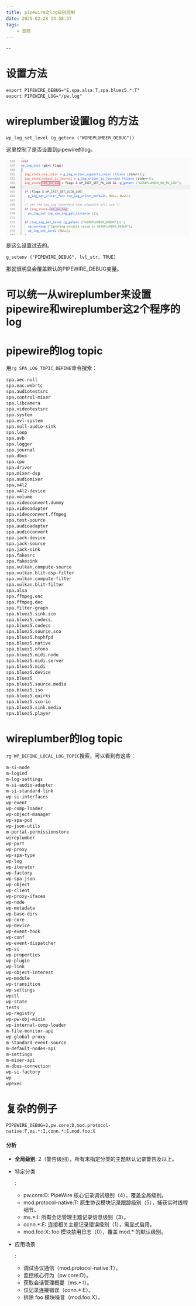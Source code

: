 ```yaml
---
title: pipewire之log级别控制
date: 2025-02-28 14:58:37
tags:
	- 音频
---
```


--

# 设置方法

```
export PIPEWIRE_DEBUG="E,spa.alsa:T,spa.bluez5.*:T"
export PIPEWIRE_LOG="/pw.log"
```

# wireplumber设置log 的方法

```
wp_log_set_level (g_getenv ("WIREPLUMBER_DEBUG"))
```

这里控制了是否设置到pipewire的log。

![image-20250228150649693](images/random_name2/image-20250228150649693.png)

是这么设置过去的。

```
g_setenv ("PIPEWIRE_DEBUG", lvl_str, TRUE)
```

那就很明显会覆盖默认的PIPEWIRE_DEBUG变量。

# 可以统一从wireplumber来设置pipewire和wireplumber这2个程序的log



# pipewire的log topic

用`rg SPA_LOG_TOPIC_DEFINE`命令搜索：

```
spa.aec.null
spa.eac.webrtc
spa.audiotestsrc
spa.control-mixer
spa.libcamera
spa.videotestsrc
spa.system
spa.evl-system
spa.null-audio-sink
spa.loop
spa.avb
spa.logger
spa.journal
spa.dbus
spa.cpu
spa.driver
spa.mixer-dsp
spa.audiomixer
spa.v4l2
spa.v4l2-device
spa.volume
spa.videoconvert.dummy
spa.videoadapter
spa.videoconvert.ffmpeg
spa.test-source
spa.audioadapter
spa.audioconvert
spa.jack-device
spa.jack-source
spa.jack-sink
spa.fakesrc
spa.fakesink
spa.vulkan.compute-source
spa.vulkan.blit-dsp-filter
spa.vulkan.compute-filter
spa.vulkan.blit-filter
spa.alsa
spa.ffmpeg.enc
spa.ffmpeg.dec
spa.filter-graph
spa.bluez5.sink.sco
spa.bluez5.codecs.
spa.bluez5.codecs
spa.bluez5.source.sco
spa.bluez5.hsphfpd
spa.bluez5.native
spa.bluez5.ofono
spa.bluez5.midi.node
spa.bluez5.midi.server
spa.bluez5.midi
spa.bluez5.device
spa.bluez5
spa.bluez5.source.media
spa.bluez5.iso
spa.bluez5.quirks
spa.bluez5.sco-io
spa.bluez5.sink.media
spa.bluez5.player
```



# wireplumber的log topic

`rg WP_DEFINE_LOCAL_LOG_TOPIC`搜索，可以看到有这些：

```
m-si-node
m-logind
m-log-settings
m-si-audio-adapter
m-si-standard-link
wp-si-interfaces
wp-event
wp-comp-loader
wp-object-manager
wp-spa-pod
wp-json-utils
m-portal-permissionstore
wireplumber
wp-port
wp-proxy
wp-spa-type
wp-log
wp-iterator
wp-factory
wp-spa-json
wp-object
wp-client
wp-proxy-ifaces
wp-node
wp-metadata
wp-base-dirs
wp-core
wp-device
wp-event-hook
wp-conf
wp-event-dispatcher
wp-si
wp-properties
wp-plugin
wp-link
wp-object-interest
wp-module
wp-transition
wp-settings
wpctl
wp-state
tests
wp-registry
wp-pw-obj-mixin
wp-internal-comp-loader
m-file-monitor-api
wp-global-proxy
m-standard-event-source
m-default-nodes-api
m-settings
m-mixer-api
m-dbus-connection
wp-si-factory
wp
wpexec
```

# 复杂的例子

```
PIPEWIRE_DEBUG=2,pw.core:D,mod.protocol-native:T,ms.*:I,conn.*:E,mod.foo:X
```

#### 分析

- **全局级别**: 2（警告级别），所有未指定分类的主题默认记录警告及以上。

- 特定分类

  :

  - pw.core:D: PipeWire 核心记录调试级别（4），覆盖全局级别。
  - mod.protocol-native:T: 原生协议模块记录跟踪级别（5），捕获实时线程细节。
  - ms.*:I: 所有会话管理主题记录信息级别（3）。
  - conn.*:E: 连接相关主题记录错误级别（1），需显式启用。
  - mod.foo:X: foo 模块禁用日志（0），覆盖 mod.* 的默认级别。

- 应用场景

  :

  - 调试协议通信（mod.protocol-native:T）。
  - 监控核心行为（pw.core:D）。
  - 获取会话管理概要（ms.*:I）。
  - 仅记录连接错误（conn.*:E）。
  - 排除 foo 模块噪音（mod.foo:X）。
